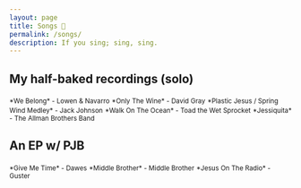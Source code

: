 ```yaml
---
layout: page
title: Songs 🎼
permalink: /songs/
description: If you sing; sing, sing.
---
```

## My half-baked recordings (solo)

<audio class="js-player">
<source src="/assets/songs/we.belong.m4a"/>
</audio>
<small>*We Belong* - Lowen & Navarro</small>

<audio class="js-player">
<source src="/assets/songs/only.the.wine.m4a"/>
</audio>
<small>*Only The Wine* - David Gray</small>

<audio class="js-player">
<source src="/assets/songs/plastic.jesus.spring.wind.m4a"/>
</audio>
<small>*Plastic Jesus / Spring Wind Medley* - Jack Johnson</small>

<audio class="js-player">
<source src="/assets/songs/walk.on.the.ocean.m4a"/>
</audio>
<small>*Walk On The Ocean* - Toad the Wet Sprocket</small>

<audio class="js-player">
<source src="/assets/songs/jessiquita.m4a"/>
</audio>
<small>*Jessiquita* - The Allman Brothers Band</small>

## An EP w/ PJB

<audio class="js-player">
<source src="/assets/songs/give.me.time.m4a"/>
</audio>
<small>*Give Me Time* - Dawes</small>

<audio class="js-player">
<source src="/assets/songs/middle.brother.m4a"/>
</audio>
<small>*Middle Brother* - Middle Brother</small>

<audio class="js-player">
<source src="/assets/songs/jesus.radio.m4a"/>
</audio>
<small>*Jesus On The Radio* - Guster</small>